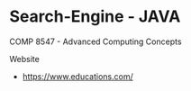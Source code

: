 # Search-Engine - JAVA
COMP 8547 - Advanced Computing Concepts 

Website
- https://www.educations.com/
